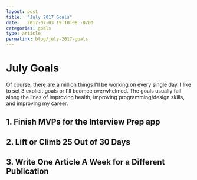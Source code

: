 ```yaml
---
layout: post
title:  "July 2017 Goals"
date:   2017-07-03 19:10:08 -0700
categories: goals
type: article
permalink: blog/july-2017-goals
---
```


# July Goals

Of course, there are a million things I'll be working on every single day. I like to set 3 explicit goals or I'll beomce overwhelmed. The goals usually fall along the lines of improving health, improving programming/design skills, and improving my career.


## 1. Finish MVPs for the Interview Prep app
## 2. Lift or Climb 25 Out of 30 Days
## 3. Write One Article A Week for a Different Publication
